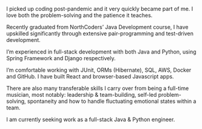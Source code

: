 I picked up coding post-pandemic and it very quickly became part of me. I love both the problem-solving and the patience it teaches. 

Recently graduated from NorthCoders’ Java Development course, I have upskilled significantly through extensive pair-programming and test-driven development. 

I’m experienced in full-stack development with both Java and Python, using Spring Framework and Django respectively. 

I’m comfortable working with JUnit, ORMs (Hibernate), SQL, AWS, Docker and GitHub. I have built React and browser-based Javascript apps. 

There are also many transferable skills I carry over from being a full-time musician, most notably: leadership & team-building, self-led problem-solving, spontaneity and how to handle fluctuating emotional states within a team. 

I am currently seeking work as a full-stack Java & Python engineer.

